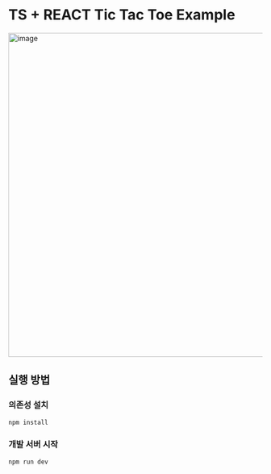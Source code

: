 # TS + REACT Tic Tac Toe Example

<img width="642" alt="image" src="https://github.com/user-attachments/assets/b08e4559-413e-4b91-b94f-2ac7c6b5b37d">

## 실행 방법

### 의존성 설치

```sh
npm install
```

### 개발 서버 시작

```sh
npm run dev
```

